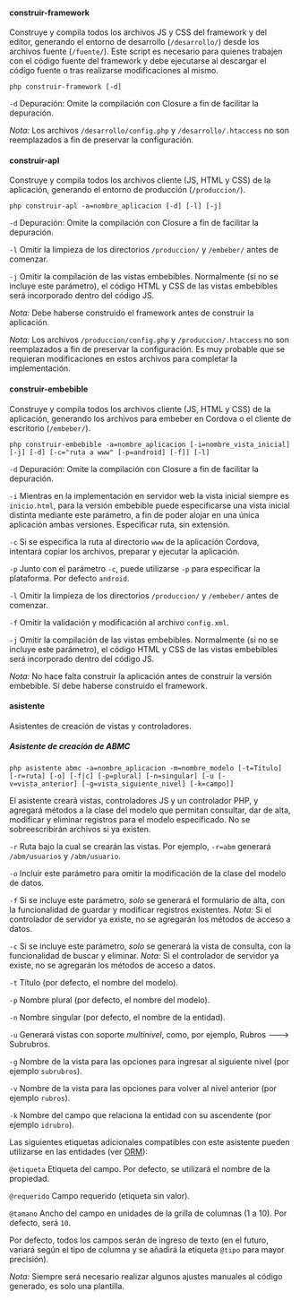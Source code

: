 #### construir-framework

Construye y compila todos los archivos JS y CSS del framework y del editor, generando el entorno de desarrollo (`/desarrollo/`) desde los archivos fuente (`/fuente/`). Este script es necesario para quienes trabajen con el código fuente del framework y debe ejecutarse al descargar el código fuente o tras realizarse modificaciones al mismo. 

    php construir-framework [-d]

`-d` Depuración: Omite la compilación con Closure a fin de facilitar la depuración.

*Nota:* Los archivos `/desarrollo/config.php` y `/desarrollo/.htaccess` no son reemplazados a fin de preservar la configuración.

#### construir-apl

Construye y compila todos los archivos cliente (JS, HTML y CSS) de la aplicación, generando el entorno de producción (`/produccion/`).

    php construir-apl -a=nombre_aplicacion [-d] [-l] [-j]

`-d` Depuración: Omite la compilación con Closure a fin de facilitar la depuración.

`-l` Omitir la limpieza de los directorios `/produccion/` y `/embeber/` antes de comenzar.

`-j` Omitir la compilación de las vistas embebibles. Normalmente (si no se incluye este parámetro), el código HTML y CSS de las vistas embebibles será incorporado dentro del código JS.

*Nota:* Debe haberse construido el framework antes de construir la aplicación.

*Nota:* Los archivos `/produccion/config.php` y `/produccion/.htaccess` no son reemplazados a fin de preservar la configuración. Es muy probable que se requieran modificaciones en estos archivos para completar la implementación.

#### construir-embebible

Construye y compila todos los archivos cliente (JS, HTML y CSS) de la aplicación, generando los archivos para embeber en Cordova o el cliente de escritorio (`/embeber/`).

    php construir-embebible -a=nombre_aplicacion [-i=nombre_vista_inicial] [-j] [-d] [-c="ruta a www" [-p=android] [-f]] [-l]

`-d` Depuración: Omite la compilación con Closure a fin de facilitar la depuración.

`-i` Mientras en la implementación en servidor web la vista inicial siempre es `inicio.html`, para la versión embebible puede especificarse una vista inicial distinta mediante este parámetro, a fin de poder alojar en una única aplicación ambas versiones. Especificar ruta, sin extensión.

`-c` Si se especifica la ruta al directorio `www` de la aplicación Cordova, intentará copiar los archivos, preparar y ejecutar la aplicación.

`-p` Junto con el parámetro `-c`, puede utilizarse `-p` para especificar la plataforma. Por defecto `android`.

`-l` Omitir la limpieza de los directorios `/produccion/` y `/embeber/` antes de comenzar.

`-f` Omitir la validación y modificación al archivo `config.xml`.

`-j` Omitir la compilación de las vistas embebibles. Normalmente (si no se incluye este parámetro), el código HTML y CSS de las vistas embebibles será incorporado dentro del código JS.

*Nota:* No hace falta construir la aplicación antes de construir la versión embebible. Sí debe haberse construido el framework.

#### asistente

Asistentes de creación de vistas y controladores.

##### Asistente de creación de ABMC

    php asistente abmc -a=nombre_aplicacion -m=nombre_modelo [-t=Título] [-r=ruta] [-o] [-f|c] [-p=plural] [-n=singular] [-u [-v=vista_anterior] [-g=vista_siguiente_nivel] [-k=campo]]

El asistente creará vistas, controladores JS y un controlador PHP, y agregará métodos a la clase del modelo que permitan consultar, dar de alta, modificar y eliminar registros para el modelo especificado. No se sobreescribirán archivos si ya existen.

`-r` Ruta bajo la cual se crearán las vistas. Por ejemplo, `-r=abm` generará `/abm/usuarios` y `/abm/usuario`.

`-o` Incluir este parámetro para omitir la modificación de la clase del modelo de datos.

`-f` Si se incluye este parámetro, *solo* se generará el formulario de alta, con la funcionalidad de guardar y modificar registros existentes. *Nota:* Si el controlador de servidor ya existe, no se agregarán los métodos de acceso a datos.

`-c` Si se incluye este parámetro, *solo* se generará la vista de consulta, con la funcionalidad de buscar y eliminar. *Nota:* Si el controlador de servidor ya existe, no se agregarán los métodos de acceso a datos.

`-t` Título (por defecto, el nombre del modelo).

`-p` Nombre plural (por defecto, el nombre del modelo).

`-n` Nombre singular (por defecto, el nombre de la entidad).

`-u` Generará vistas con soporte *multinivel*, como, por ejemplo, Rubros 🡒 Subrubros.

`-g` Nombre de la vista para las opciones para ingresar al siguiente nivel (por ejemplo `subrubros`).

`-v` Nombre de la vista para las opciones para volver al nivel anterior (por ejemplo `rubros`).

`-k` Nombre del campo que relaciona la entidad con su ascendente (por ejemplo `idrubro`).

Las siguientes etiquetas adicionales compatibles con este asistente pueden utilizarse en las entidades (ver [ORM](api/orm.md)):

`@etiqueta` Etiqueta del campo. Por defecto, se utilizará el nombre de la propiedad.

`@requerido` Campo requerido (etiqueta sin valor).

`@tamano` Ancho del campo en unidades de la grilla de columnas (1 a 10). Por defecto, será `10`.

Por defecto, todos los campos serán de ingreso de texto (en el futuro, variará según el tipo de columna y se añadirá la etiqueta `@tipo` para mayor precisión).

*Nota:* Siempre será necesario realizar algunos ajustes manuales al código generado, es solo una plantilla.